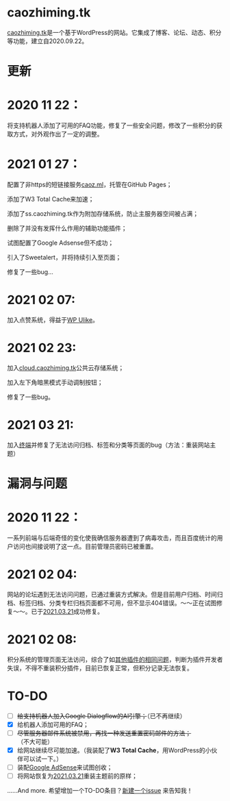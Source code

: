 # caozhiming.tk
[caozhiming.tk](https://caoz.ml)是一个基于WordPress的网站。它集成了博客、论坛、动态、积分等功能，建立自2020.09.22。

# 更新

# 2020 11 22：

将支持机器人添加了可用的FAQ功能，修复了一些安全问题，修改了一些积分的获取方式，对外观作出了一定的调整。

# 2021 01 27：

配置了非https的短链接服务[caoz.ml](http://caoz.ml)，托管在GitHub Pages；

添加了W3 Total Cache来加速；

添加了ss.caozhiming.tk作为附加存储系统，防止主服务器空间被占满；

删除了并没有发挥什么作用的辅助功能插件；

试图配置了Google Adsense但不成功；

引入了Sweetalert，并将持续引入至页面；

修复了一些bug…

# 2021 02 07:

加入点赞系统，得益于[WP Ulike](https://wpulike.com/)。

# 2021 02 23:

加入[cloud.caozhiming.tk](https://cloud.caozhiming.tk/)公共云存储系统；

加入左下角暗黑模式手动调制按钮；

修复了一些bug。

# 2021 03 21:

加入[终端](http://caozhiming.tk/terminal/)并修复了无法访问归档、标签和分类等页面的bug（方法：重装网站主题）




# 漏洞与问题

# 2020 11 22：

一系列前端与后端奇怪的变化使我确信服务器遭到了病毒攻击，而且百度统计的用户访问也间接说明了这一点。目前管理员密码已被重置。

# 2021 02 04:

网站的论坛遇到无法访问问题，已通过重装方式解决。但是目前用户归档、时间归档、标签归档、分类专栏归档页面都不可用，但不显示404错误。～～正在试图修复～～。已于[2021.03.21](#2021-03-21)成功修复。

# 2021 02 08:

积分系统的管理页面无法访问，综合了如[其他插件的相同问题](https://github.com/LuRenJiasWorld/WP-Editor.md/issues/438)，判断为插件开发者失误，不得不重装积分插件，目前已恢复正常，但积分记录无法恢复。




# TO-DO

- [ ] ~~给支持机器人加入Google Dialogflow的AI引擎；~~（已不再继续）
- [x] 给机器人添加可用的FAQ；
- [ ] ~~尽管服务器邮件系统被禁用，再找一种发送重置密码邮件的方法；~~（不大可能）
- [x] 给网站继续尽可能加速。（我装配了**W3 Total Cache**，用WordPress的小伙伴可以试一下。） 
- [ ] 装配[Google AdSense](https://google.cn/adsense/start/)来试图创收；
- [ ] 将网站恢复为[2021.03.21](#2021-03-21)重装主题前的原样；

……And more. 
希望增加一个TO-DO条目？[新建一个issue](https://github.com/xiaocao162020/caozhiming.tk/issues/new/choose) 来告知我！
